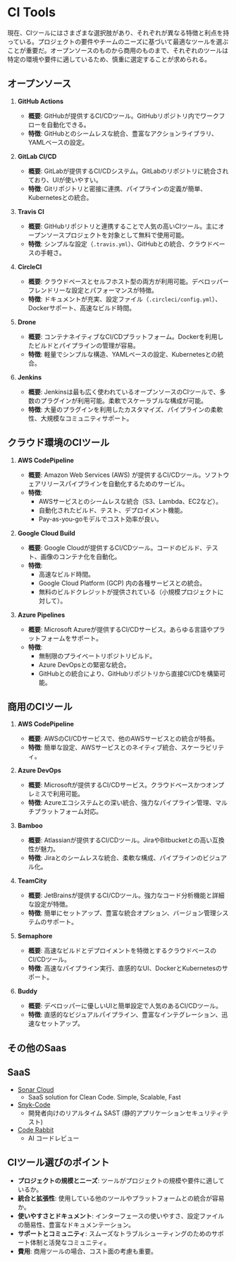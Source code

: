 # CI Tools

現在、CIツールにはさまざまな選択肢があり、それぞれが異なる特徴と利点を持っている。プロジェクトの要件やチームのニーズに基づいて最適なツールを選ぶことが重要だ。オープンソースのものから商用のものまで、それぞれのツールは特定の環境や要件に適しているため、慎重に選定することが求められる。

## オープンソース

1. **GitHub Actions**
   - **概要**: GitHubが提供するCI/CDツール。GitHubリポジトリ内でワークフローを自動化できる。
   - **特徴**: GitHubとのシームレスな統合、豊富なアクションライブラリ、YAMLベースの設定。

2. **GitLab CI/CD**
   - **概要**: GitLabが提供するCI/CDシステム。GitLabのリポジトリに統合されており、UIが使いやすい。
   - **特徴**: Gitリポジトリと密接に連携、パイプラインの定義が簡単、Kubernetesとの統合。

3. **Travis CI**
   - **概要**: GitHubリポジトリと連携することで人気の高いCIツール。主にオープンソースプロジェクトを対象として無料で使用可能。
   - **特徴**: シンプルな設定（`.travis.yml`）、GitHubとの統合、クラウドベースの手軽さ。

4. **CircleCI**
   - **概要**: クラウドベースとセルフホスト型の両方が利用可能。デベロッパーフレンドリーな設定とパフォーマンスが特徴。
   - **特徴**: ドキュメントが充実、設定ファイル（`.circleci/config.yml`）、Dockerサポート、高速なビルド時間。

5. **Drone**
   - **概要**: コンテナネイティブなCI/CDプラットフォーム。Dockerを利用したビルドとパイプラインの管理が容易。
   - **特徴**: 軽量でシンプルな構造、YAMLベースの設定、Kubernetesとの統合。

6. **Jenkins**
   - **概要**: Jenkinsは最も広く使われているオープンソースのCIツールで、多数のプラグインが利用可能。柔軟でスケーラブルな構成が可能。
   - **特徴**: 大量のプラグインを利用したカスタマイズ、パイプラインの柔軟性、大規模なコミュニティサポート。

## クラウド環境のCIツール

1. **AWS CodePipeline**
   - **概要**: Amazon Web Services (AWS) が提供するCI/CDツール。ソフトウェアリリースパイプラインを自動化するためのサービル。
   - **特徴**:
     - AWSサービスとのシームレスな統合（S3、Lambda、EC2など）。
     - 自動化されたビルド、テスト、デプロイメント機能。
     - Pay-as-you-goモデルでコスト効率が良い。

2. **Google Cloud Build**
   - **概要**: Google Cloudが提供するCI/CDツール。コードのビルド、テスト、画像のコンテナ化を自動化。
   - **特徴**:
     - 高速なビルド時間。
     - Google Cloud Platform (GCP) 内の各種サービスとの統合。
     - 無料のビルドクレジットが提供されている（小規模プロジェクトに対して）。

3. **Azure Pipelines**
   - **概要**: Microsoft Azureが提供するCI/CDサービス。あらゆる言語やプラットフォームをサポート。
   - **特徴**:
     - 無制限のプライベートリポジトリビルド。
     - Azure DevOpsとの緊密な統合。
     - GitHubとの統合により、GitHubリポジトリから直接CI/CDを構築可能。

## 商用のCIツール

1. **AWS CodePipeline**
   - **概要**: AWSのCI/CDサービスで、他のAWSサービスとの統合が特長。
   - **特徴**: 簡単な設定、AWSサービスとのネイティブ統合、スケーラビリティ。

2. **Azure DevOps**
   - **概要**: Microsoftが提供するCI/CDサービス。クラウドベースかつオンプレミスで利用可能。
   - **特徴**: Azureエコシステムとの深い統合、強力なパイプライン管理、マルチプラットフォーム対応。

3. **Bamboo**
   - **概要**: Atlassianが提供するCI/CDツール。JiraやBitbucketとの高い互換性が魅力。
   - **特徴**: Jiraとのシームレスな統合、柔軟な構成、パイプラインのビジュアル化。

4. **TeamCity**
   - **概要**: JetBrainsが提供するCI/CDツール。強力なコード分析機能と詳細な設定が特徴。
   - **特徴**: 簡単にセットアップ、豊富な統合オプション、バージョン管理システムのサポート。

5. **Semaphore**
   - **概要**: 高速なビルドとデプロイメントを特徴とするクラウドベースのCI/CDツール。
   - **特徴**: 高速なパイプライン実行、直感的なUI、DockerとKubernetesのサポート。

6. **Buddy**
   - **概要**: デベロッパーに優しいUIと簡単設定で人気のあるCI/CDツール。
   - **特徴**: 直感的なビジュアルパイプライン、豊富なインテグレーション、迅速なセットアップ。

## その他のSaas

## SaaS

- [Sonar Cloud](https://www.sonarsource.com/products/sonarcloud/)
  - SaaS solution for Clean Code. Simple, Scalable, Fast
- [Snyk-Code](https://snyk.io/jp/product/snyk-code/)
  - 開発者向けのリアルタイム SAST (静的アプリケーションセキュリティテスト)
- [Code Rabbit](https://coderabbit.ai/ja/)
  - AI コードレビュー

## CIツール選びのポイント

- **プロジェクトの規模とニーズ**: ツールがプロジェクトの規模や要件に適しているか。
- **統合と拡張性**: 使用している他のツールやプラットフォームとの統合が容易か。
- **使いやすさとドキュメント**: インターフェースの使いやすさ、設定ファイルの簡易性、豊富なドキュメンテーション。
- **サポートとコミュニティ**: スムーズなトラブルシューティングのためのサポート体制と活発なコミュニティ。
- **費用**: 商用ツールの場合、コスト面の考慮も重要。
